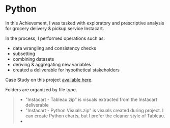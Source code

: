 # Python

In this Achievement, I was tasked with exploratory and prescriptive analysis for grocery delivery & pickup service Instacart. 

In the process, I performed operations such as:
  * data wrangling and consistency checks
  * subsetting
  * combining datasets
  * deriving & aggregating new variables
  * created a deliverable for hypothetical stakeholders

Case Study on this project [available here](https://drive.google.com/file/d/1r44tBRuZ_537g2PGmOEBfqcfqtKdlnqj/view?usp=sharing).


Folders are organized by file type.
 >* "Instacart - Tableau.zip" is visuals extracted from the Instacart deliverable
 >* "Instacart - Python Visuals.zip" is visuals created during project. I can create Python charts, but I prefer the cleaner style of Tableau.
 >* 
